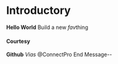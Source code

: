 <!DOCTYPE HTML>
<html>
<head>
<h1>Introductory</h1>
</head>
<title>Customary Salute</title>
<body>
<div>
<strong>Hello World</strong>
Build a new <em>fav</em>thing
    <h4>Courtesy</h4>
    <strong>Github</strong>
        <em>Vias</em>
@ConnectPro
End Message--
</div>
</body>
</html>
<!---
Lorriferr/Lorriferr is a ✨ special ✨ repository because its `README.md` (this file) appears on your GitHub profile.
You can click the Preview link to take a look at your changes.
--->

